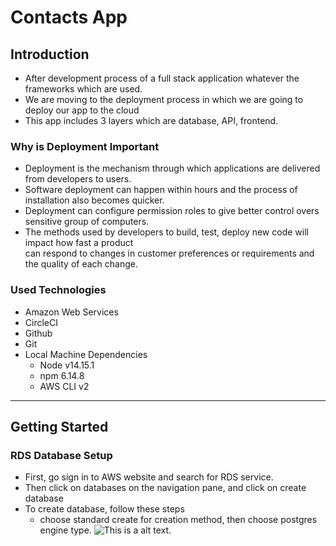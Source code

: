 # Contacts App

## Introduction

- After development process of a full stack application whatever the frameworks which are used.
- We are moving to the deployment process in which we are going to deploy our app to the cloud
- This app includes 3 layers which are database, API, frontend.

### Why is Deployment Important

- Deployment is the mechanism through which applications are delivered from developers to users.
- Software deployment can happen within hours and the process of installation also becomes quicker.
- Deployment can configure permission roles to give better control overs sensitive group of computers.
- The methods used by developers to build, test, deploy new code will impact how fast a product  
can respond to changes in customer preferences or requirements and the quality of each change.

### Used Technologies

- Amazon Web Services
- CircleCI
- Github
- Git
- Local Machine Dependencies
  - Node v14.15.1
  - npm 6.14.8
  - AWS CLI v2

---

## Getting Started

### RDS Database Setup

- First, go sign in to AWS website and search for RDS service.
- Then click on databases on the navigation pane, and click on create database
- To create database, follow these steps
  - choose standard create for creation method, then choose postgres engine type.
  ![This is a alt text.]("./images/screenshots/RDS(1).png" "This is a sample image.")

<!-- - Frontend Link: [http://udagram-frontend-2.s3-website-us-east-1.amazonaws.com/](http://udagram-frontend-2.s3-website-us-east-1.amazonaws.com/) -->
